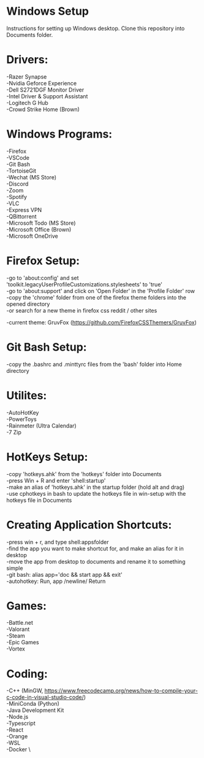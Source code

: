 # Windows Setup

Instructions for setting up Windows desktop. Clone this repository into Documents folder.

# Drivers:

-Razer Synapse \
-Nvidia Geforce Experience \
-Dell S2721DGF Monitor Driver \
-Intel Driver & Support Assistant \
-Logitech G Hub \
-Crowd Strike Home (Brown)

# Windows Programs:

-Firefox \
-VSCode \
-Git Bash \
-TortoiseGit \
-Wechat (MS Store) \
-Discord \
-Zoom \
-Spotify \
-VLC \
-Express VPN \
-QBittorrent \
-Microsoft Todo (MS Store) \
-Microsoft Office (Brown) \
-Microsoft OneDrive

# Firefox Setup:

-go to 'about:config' and set 'toolkit.legacyUserProfileCustomizations.stylesheets' to 'true' \
-go to 'about:support' and click on 'Open Folder' in the 'Profile Folder' row \
-copy the 'chrome' folder from one of the firefox theme folders into the opened directory \
-or search for a new theme in firefox css reddit / other sites

-current theme: GruvFox (https://github.com/FirefoxCSSThemers/GruvFox)

# Git Bash Setup:

-copy the .bashrc and .minttyrc files from the 'bash' folder into Home directory

# Utilites:

-AutoHotKey \
-PowerToys \
-Rainmeter (Ultra Calendar) \
-7 Zip

# HotKeys Setup:

-copy 'hotkeys.ahk' from the 'hotkeys' folder into Documents \
-press Win + R and enter 'shell:startup' \
-make an alias of 'hotkeys.ahk' in the startup folder (hold alt and drag) \
-use cphotkeys in bash to update the hotkeys file in win-setup with the hotkeys file in Documents

# Creating Application Shortcuts:

-press win + r, and type shell:appsfolder \
-find the app you want to make shortcut for, and make an alias for it in desktop \
-move the app from desktop to documents and rename it to something simple \
-git bash: alias app='doc && start app && exit' \
-autohotkey: Run, app /newline/ Return

# Games:

-Battle.net \
-Valorant \
-Steam \
-Epic Games \
-Vortex

# Coding:

-C++ (MinGW, https://www.freecodecamp.org/news/how-to-compile-your-c-code-in-visual-studio-code/) \
-MiniConda (Python) \
-Java Development Kit \
-Node.js \
-Typescript \
-React \
-Orange \
-WSL \
-Docker \
